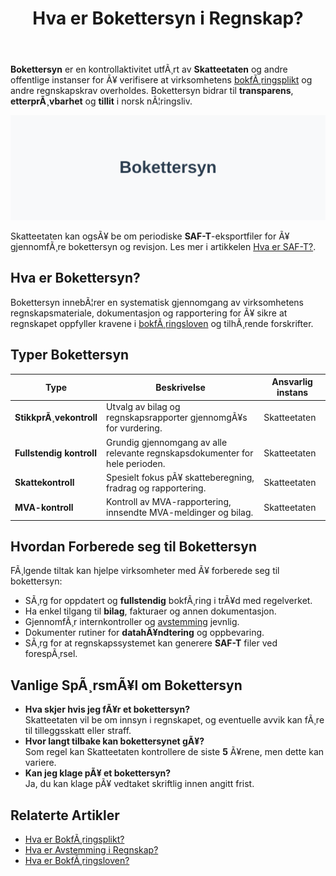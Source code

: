 ﻿---
title: "Hva er Bokettersyn i Regnskap?"
meta_title: "Hva er Bokettersyn i Regnskap?"
meta_description: '**Bokettersyn** er en kontrollaktivitet utfÃ¸rt av **Skatteetaten** og andre offentlige instanser for Ã¥ verifisere at virksomhetens [bokfÃ¸ringsplikt](/blogs/r...'
slug: bokettersyn
type: blog
layout: pages/single
---

**Bokettersyn** er en kontrollaktivitet utfÃ¸rt av **Skatteetaten** og andre offentlige instanser for Ã¥ verifisere at virksomhetens [bokfÃ¸ringsplikt](/blogs/regnskap/hva-er-bokforingsplikt "Hva er BokfÃ¸ringsplikt i Norge? Hvem, NÃ¥r og Hvordan?") og andre regnskapskrav overholdes. Bokettersyn bidrar til **transparens**, **etterprÃ¸vbarhet** og **tillit** i norsk nÃ¦ringsliv.

![Illustrasjon som viser konseptet bokettersyn](bokettersyn-image.svg)

Skatteetaten kan ogsÃ¥ be om periodiske **SAF-T**-eksportfiler for Ã¥ gjennomfÃ¸re bokettersyn og revisjon. Les mer i artikkelen [Hva er SAF-T?](/blogs/regnskap/saf-t "SAF-T: Standard Audit File for Tax i Norge").

## Hva er Bokettersyn?

Bokettersyn innebÃ¦rer en systematisk gjennomgang av virksomhetens regnskapsmateriale, dokumentasjon og rapportering for Ã¥ sikre at regnskapet oppfyller kravene i [bokfÃ¸ringsloven](/blogs/regnskap/hva-er-bokforingsloven "Hva er BokfÃ¸ringsloven? Krav, Regler og Praktisk Veiledning") og tilhÃ¸rende forskrifter.

## Typer Bokettersyn

| **Type**                 | **Beskrivelse**                                                            | **Ansvarlig instans** |
|--------------------------|----------------------------------------------------------------------------|-----------------------|
| **StikkprÃ¸vekontroll**   | Utvalg av bilag og regnskapsrapporter gjennomgÃ¥s for vurdering.            | Skatteetaten          |
| **Fullstendig kontroll** | Grundig gjennomgang av alle relevante regnskapsdokumenter for hele perioden.| Skatteetaten          |
| **Skattekontroll**       | Spesielt fokus pÃ¥ skatteberegning, fradrag og rapportering.                | Skatteetaten          |
| **MVA-kontroll**         | Kontroll av MVA-rapportering, innsendte MVA-meldinger og bilag.            | Skatteetaten          |

## Hvordan Forberede seg til Bokettersyn

FÃ¸lgende tiltak kan hjelpe virksomheter med Ã¥ forberede seg til bokettersyn:

* SÃ¸rg for oppdatert og **fullstendig** bokfÃ¸ring i trÃ¥d med regelverket.
* Ha enkel tilgang til **bilag**, fakturaer og annen dokumentasjon.
* GjennomfÃ¸r internkontroller og [avstemming](/blogs/regnskap/hva-er-avstemming "Hva er Avstemming i Regnskap? Komplett Guide") jevnlig.
* Dokumenter rutiner for **datahÃ¥ndtering** og oppbevaring.
* SÃ¸rg for at regnskapssystemet kan generere **SAF-T** filer ved forespÃ¸rsel.

## Vanlige SpÃ¸rsmÃ¥l om Bokettersyn

* **Hva skjer hvis jeg fÃ¥r et bokettersyn?**  
  Skatteetaten vil be om innsyn i regnskapet, og eventuelle avvik kan fÃ¸re til tilleggsskatt eller straff.
* **Hvor langt tilbake kan bokettersynet gÃ¥?**  
  Som regel kan Skatteetaten kontrollere de siste **5** Ã¥rene, men dette kan variere.
* **Kan jeg klage pÃ¥ et bokettersyn?**  
  Ja, du kan klage pÃ¥ vedtaket skriftlig innen angitt frist.

## Relaterte Artikler

* [Hva er BokfÃ¸ringsplikt?](/blogs/regnskap/hva-er-bokforingsplikt "Hva er BokfÃ¸ringsplikt i Norge? Hvem, NÃ¥r og Hvordan?")  
* [Hva er Avstemming i Regnskap?](/blogs/regnskap/hva-er-avstemming "Hva er Avstemming i Regnskap? Komplett Guide")  
* [Hva er BokfÃ¸ringsloven?](/blogs/regnskap/hva-er-bokforingsloven "Hva er BokfÃ¸ringsloven? Krav, Regler og Praktisk Veiledning")
